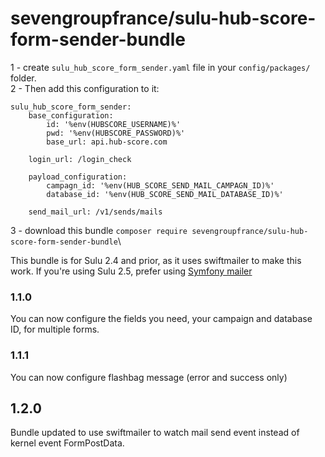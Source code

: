 # sevengroupfrance/sulu-hub-score-form-sender-bundle

1 - create `sulu_hub_score_form_sender.yaml` file in your `config/packages/` folder.\
2 - Then add this configuration to it:
```
sulu_hub_score_form_sender:
    base_configuration:
        id: '%env(HUBSCORE_USERNAME)%'
        pwd: '%env(HUBSCORE_PASSWORD)%'
        base_url: api.hub-score.com

    login_url: /login_check

    payload_configuration:
        campagn_id: '%env(HUB_SCORE_SEND_MAIL_CAMPAGN_ID)%'
        database_id: '%env(HUB_SCORE_SEND_MAIL_DATABASE_ID)%'

    send_mail_url: /v1/sends/mails
```
3 - download this bundle `composer require sevengroupfrance/sulu-hub-score-form-sender-bundle`\

This bundle is for Sulu 2.4 and prior, as it uses swiftmailer to make this work.
If you're using Sulu 2.5, prefer using [Symfony mailer](https://symfony.com/doc/current/mailer.html)

### 1.1.0
You can now configure the fields you need, your campaign and database ID, for multiple forms.

### 1.1.1
You can now configure flashbag message (error and success only)

## 1.2.0
Bundle updated to use swiftmailer to watch mail send event instead of kernel event FormPostData.
